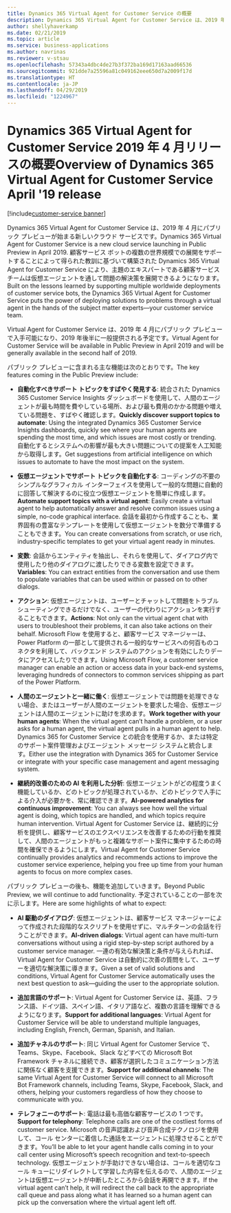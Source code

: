 ```yaml
---
title: Dynamics 365 Virtual Agent for Customer Service の概要
description: Dynamics 365 Virtual Agent for Customer Service は、2019 年 4 月にパブリック プレビューが始まる新しいクラウド サービスです。
author: shellyhaverkamp
ms.date: 02/21/2019
ms.topic: article
ms.service: business-applications
ms.author: navrinas
ms.reviewer: v-stsau
ms.openlocfilehash: 57343a4dbc4de27b3f372ba169d17163aad66536
ms.sourcegitcommit: 921dde7a25596a81c049162eee650d7a2009f17d
ms.translationtype: HT
ms.contentlocale: ja-JP
ms.lasthandoff: 04/29/2019
ms.locfileid: "1224967"
---
```

# <a name="overview-of-dynamics-365-virtual-agent-for-customer-service-april-19-release"></a><span data-ttu-id="a9acb-103">Dynamics 365 Virtual Agent for Customer Service 2019 年 4 月リリースの概要</span><span class="sxs-lookup"><span data-stu-id="a9acb-103">Overview of Dynamics 365 Virtual Agent for Customer Service April '19 release</span></span>
[!include[customer-service banner](../../../includes/dynamics365-ai-customer-service.md)]


<span data-ttu-id="a9acb-104">Dynamics 365 Virtual Agent for Customer Service は、2019 年 4 月にパブリック プレビューが始まる新しいクラウド サービスです。</span><span class="sxs-lookup"><span data-stu-id="a9acb-104">Dynamics 365 Virtual Agent for Customer Service is a new cloud service launching in Public Preview in April 2019.</span></span> <span data-ttu-id="a9acb-105">顧客サービス ボットの複数の世界規模での展開をサポートすることによって得られた教訓に基づいて構築された Dynamics 365 Virtual Agent for Customer Service により、主題のエキスパートである顧客サービス チームは仮想エージェントを通して問題の解決策を展開できるようになります。</span><span class="sxs-lookup"><span data-stu-id="a9acb-105">Built on the lessons learned by supporting multiple worldwide deployments of customer service bots, the Dynamics 365 Virtual Agent for Customer Service puts the power of deploying solutions to problems through a virtual agent in the hands of the subject matter experts—your customer service team.</span></span>  

<span data-ttu-id="a9acb-106">Virtual Agent for Customer Service は、2019 年 4 月にパブリック プレビューで入手可能になり、2019 年後半に一般提供される予定です。</span><span class="sxs-lookup"><span data-stu-id="a9acb-106">Virtual Agent for Customer Service will be available in Public Preview in April 2019 and will be generally available in the second half of 2019.</span></span>

<span data-ttu-id="a9acb-107">パブリック プレビューに含まれる主な機能は次のとおりです。</span><span class="sxs-lookup"><span data-stu-id="a9acb-107">The key features coming in the Public Preview include:</span></span>

* <span data-ttu-id="a9acb-108">**自動化すべきサポート トピックをすばやく発見する**: 統合された Dynamics 365 Customer Service Insights ダッシュボードを使用して、人間のエージェントが最も時間を費やしている場所、および最も費用のかかる問題や増えている問題を、すばやく確認します。</span><span class="sxs-lookup"><span data-stu-id="a9acb-108">**Quickly discover support topics to automate**: Using the integrated Dynamics 365 Customer Service Insights dashboards, quickly see where your human agents are spending the most time, and which issues are most costly or trending.</span></span> <span data-ttu-id="a9acb-109">自動化するとシステムへの影響が最も大きい問題についての提案を人工知能から取得します。</span><span class="sxs-lookup"><span data-stu-id="a9acb-109">Get suggestions from artificial intelligence on which issues to automate to have the most impact on the system.</span></span>

* <span data-ttu-id="a9acb-110">**仮想エージェントでサポート トピックを自動化する**: コーディングの不要のシンプルなグラフィカル インターフェイスを使用して一般的な問題に自動的に回答して解決するのに役立つ仮想エージェントを簡単に作成します。</span><span class="sxs-lookup"><span data-stu-id="a9acb-110">**Automate support topics with a virtual agent**: Easily create a virtual agent to help automatically answer and resolve common issues using a simple, no-code graphical interface.</span></span> <span data-ttu-id="a9acb-111">会話を最初から作成することも、業界固有の豊富なテンプレートを使用して仮想エージェントを数分で準備することもできます。</span><span class="sxs-lookup"><span data-stu-id="a9acb-111">You can create conversations from scratch, or use rich, industry-specific templates to get your virtual agent ready in minutes.</span></span>

* <span data-ttu-id="a9acb-112">**変数**: 会話からエンティティを抽出し、それらを使用して、ダイアログ内で使用したり他のダイアログに渡したりできる変数を設定できます。</span><span class="sxs-lookup"><span data-stu-id="a9acb-112">**Variables**: You can extract entities from the conversation and use them to populate variables that can be used within or passed on to other dialogs.</span></span>

* <span data-ttu-id="a9acb-113">**アクション**: 仮想エージェントは、ユーザーとチャットして問題をトラブルシューティングできるだけでなく、ユーザーの代わりにアクションを実行することもできます。</span><span class="sxs-lookup"><span data-stu-id="a9acb-113">**Actions**: Not only can the virtual agent chat with users to troubleshoot their problems, it can also take actions on their behalf.</span></span> <span data-ttu-id="a9acb-114">Microsoft Flow を使用すると、顧客サービス マネージャーは、Power Platform の一部として提供される一般的なサービスへの何百ものコネクタを利用して、バックエンド システムのアクションを有効にしたりデータにアクセスしたりできます。</span><span class="sxs-lookup"><span data-stu-id="a9acb-114">Using Microsoft Flow, a customer service manager can enable an action or access data in your back-end systems, leveraging hundreds of connectors to common services shipping as part of the Power Platform.</span></span>

* <span data-ttu-id="a9acb-115">**人間のエージェントと一緒に働く**: 仮想エージェントでは問題を処理できない場合、またはユーザーが人間のエージェントを要求した場合、仮想エージェントは人間のエージェントに助けを求めます。</span><span class="sxs-lookup"><span data-stu-id="a9acb-115">**Work together with your human agents**: When the virtual agent can’t handle a problem, or a user asks for a human agent, the virtual agent pulls in a human agent to help.</span></span> <span data-ttu-id="a9acb-116">Dynamics 365 for Customer Service との統合を使用するか、または特定のサポート案件管理およびエージェント メッセージ システムと統合します。</span><span class="sxs-lookup"><span data-stu-id="a9acb-116">Either use the integration with Dynamics 365 for Customer Service or integrate with your specific case management and agent messaging system.</span></span>

* <span data-ttu-id="a9acb-117">**継続的改善のための AI を利用した分析**: 仮想エージェントがどの程度うまく機能しているか、どのトピックが処理されているか、どのトピックで人手による介入が必要かを、常に確認できます。</span><span class="sxs-lookup"><span data-stu-id="a9acb-117">**AI-powered analytics for continuous improvement**: You can always see how well the virtual agent is doing, which topics are handled, and which topics require human intervention.</span></span> <span data-ttu-id="a9acb-118">Virtual Agent for Customer Service は、継続的に分析を提供し、顧客サービスのエクスペリエンスを改善するための行動を推奨して、人間のエージェントがもっと複雑なサポート案件に集中するための時間を確保できるようにします。</span><span class="sxs-lookup"><span data-stu-id="a9acb-118">Virtual Agent for Customer Service continually provides analytics and recommends actions to improve the customer service experience, helping you free up time from your human agents to focus on more complex cases.</span></span>

<span data-ttu-id="a9acb-119">パブリック プレビューの後も、機能を追加していきます。</span><span class="sxs-lookup"><span data-stu-id="a9acb-119">Beyond Public Preview, we will continue to add functionality.</span></span> <span data-ttu-id="a9acb-120">予定されていることの一部を次に示します。</span><span class="sxs-lookup"><span data-stu-id="a9acb-120">Here are some highlights of what to expect:</span></span>


* <span data-ttu-id="a9acb-121">**AI 駆動のダイアログ**: 仮想エージェントは、顧客サービス マネージャーによって作成された段階的なスクリプトを使用せずに、マルチターンの会話を行うことができます。</span><span class="sxs-lookup"><span data-stu-id="a9acb-121">**AI-driven dialogs**: Virtual agent can have multi-turn conversations without using a rigid step-by-step script authored by a customer service manager.</span></span> <span data-ttu-id="a9acb-122">一連の有効な解決策と条件が与えられれば、Virtual Agent for Customer Service は自動的に次善の質問をして、ユーザーを適切な解決策に導きます。</span><span class="sxs-lookup"><span data-stu-id="a9acb-122">Given a set of valid solutions and conditions, Virtual Agent for Customer Service automatically uses the next best question to ask—guiding the user to the appropriate solution.</span></span>

* <span data-ttu-id="a9acb-123">**追加言語のサポート**: Virtual Agent for Customer Service は、英語、フランス語、ドイツ語、スペイン語、イタリア語など、複数の言語を理解できるようになります。</span><span class="sxs-lookup"><span data-stu-id="a9acb-123">**Support for additional languages**: Virtual Agent for Customer Service will be able to understand multiple languages, including English, French, German, Spanish, and Italian.</span></span>

* <span data-ttu-id="a9acb-124">**追加チャネルのサポート**: 同じ Virtual Agent for Customer Service で、Teams、Skype、Facebook、Slack などすべての Microsoft Bot Framework チャネルに接続でき、顧客が選択したコミュニケーション方法に関係なく顧客を支援できます。</span><span class="sxs-lookup"><span data-stu-id="a9acb-124">**Support for additional channels**: The same Virtual Agent for Customer Service will connect to all Microsoft Bot Framework channels, including Teams, Skype, Facebook, Slack, and others, helping your customers regardless of how they choose to communicate with you.</span></span>

* <span data-ttu-id="a9acb-125">**テレフォニーのサポート**: 電話は最も高価な顧客サービスの 1 つです。</span><span class="sxs-lookup"><span data-stu-id="a9acb-125">**Support for telephony**: Telephone calls are one of the costliest forms of customer service.</span></span> <span data-ttu-id="a9acb-126">Microsoft の音声認識および音声合成テクノロジを使用して、コール センターに着信した通話をエージェントに処理させることができます。</span><span class="sxs-lookup"><span data-stu-id="a9acb-126">You’ll be able to let your agent handle calls coming in to your call center using Microsoft’s speech recognition and text-to-speech technology.</span></span> <span data-ttu-id="a9acb-127">仮想エージェントが手助けできない場合は、コールを適切なコール キューにリダイレクトして学習した内容を伝えるので、人間のエージェントは仮想エージェントが中断したところから会話を再開できます。</span><span class="sxs-lookup"><span data-stu-id="a9acb-127">If the virtual agent can’t help, it will redirect the call back to the appropriate call queue and pass along what it has learned so a human agent can pick up the conversation where the virtual agent left off.</span></span>
